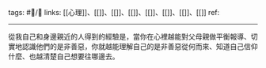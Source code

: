 tags: #📝️/🌱 
links: [[心理]]、[[]]、[[]]、[[]]、[[]]、[[]]、[[]]、[[]]
ref: 

---
從我自己和身邊親近的人得到的經驗是，當你在心裡越能對父母親做平衡報導、切實地認識他們的是非善惡，你就越能理解自己的是非善惡從何而來、知道自己信仰什麼、也越清楚自己想要往哪邊去。